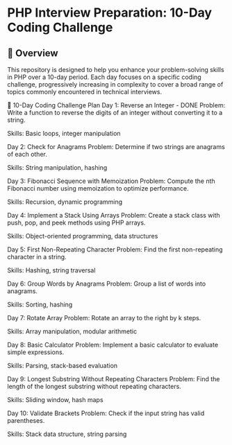 # PHP Interview Preparation: 10-Day Coding Challenge

## 📅 Overview

This repository is designed to help you enhance your problem-solving skills in PHP over a 10-day period. Each day focuses on a specific coding challenge, progressively increasing in complexity to cover a broad range of topics commonly encountered in technical interviews.

📆 10-Day Coding Challenge Plan
Day 1: Reverse an Integer - DONE 
Problem: Write a function to reverse the digits of an integer without converting it to a string.

Skills: Basic loops, integer manipulation

Day 2: Check for Anagrams
Problem: Determine if two strings are anagrams of each other.

Skills: String manipulation, hashing

Day 3: Fibonacci Sequence with Memoization
Problem: Compute the nth Fibonacci number using memoization to optimize performance.

Skills: Recursion, dynamic programming

Day 4: Implement a Stack Using Arrays
Problem: Create a stack class with push, pop, and peek methods using PHP arrays.

Skills: Object-oriented programming, data structures

Day 5: First Non-Repeating Character
Problem: Find the first non-repeating character in a string.

Skills: Hashing, string traversal

Day 6: Group Words by Anagrams
Problem: Group a list of words into anagrams.

Skills: Sorting, hashing

Day 7: Rotate Array
Problem: Rotate an array to the right by k steps.

Skills: Array manipulation, modular arithmetic

Day 8: Basic Calculator
Problem: Implement a basic calculator to evaluate simple expressions.

Skills: Parsing, stack-based evaluation

Day 9: Longest Substring Without Repeating Characters
Problem: Find the length of the longest substring without repeating characters.

Skills: Sliding window, hash maps

Day 10: Validate Brackets
Problem: Check if the input string has valid parentheses.

Skills: Stack data structure, string parsing
